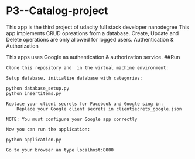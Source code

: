 # P3--Catalog-project

This app is the third project of udacity full stack developer nanodegree
This app implements CRUD opreations from a database. Create, Update and Delete operations are only allowed for logged users.
Authentication & Authorization

This apps uses Google  as authentication & authorization service.
##Run

    Clone this repository and  in the virtual machine environment:

    Setup database, initialize database with categories:

    python database_setup.py
    python insertitems.py

    Replace your client secrets for Facebook and Google sing in:
        Replace your Google client secrets in clientsecrets_google.json

    NOTE: You must configure your Google app correctly

    Now you can run the application:

    python application.py

    Go to your browser an type localhost:8000
